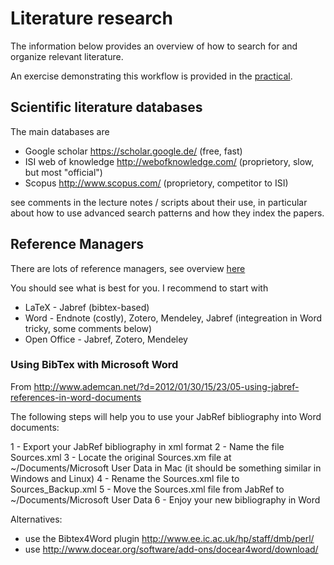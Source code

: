 

# Literature research

The information below provides an overview of how to search for and organize relevant literature.

An exercise demonstrating this workflow is provided in the [practical](https://github.com/florianhartig/ResearchSkills/blob/master/Labs/LiteratureResearch/Practical/Practical_LiteratureResearch.pdf).

## Scientific literature databases

The main databases are

* Google scholar https://scholar.google.de/ (free, fast)
* ISI web of knowledge http://webofknowledge.com/ (proprietory, slow, but most "official")
* Scopus http://www.scopus.com/ (proprietory, competitor to ISI)

see comments in the lecture notes / scripts about their use, in particular about how to use advanced search patterns and how they index the papers.

## Reference Managers

There are lots of reference managers, see overview [here](https://en.wikipedia.org/wiki/Comparison_of_reference_management_software) 

You should see what is best for you. I recommend to start with 

* LaTeX - Jabref (bibtex-based)
* Word - Endnote (costly), Zotero, Mendeley, Jabref (integreation in Word tricky, some comments below)
* Open Office - Jabref, Zotero, Mendeley


### Using BibTex with Microsoft Word

From http://www.ademcan.net/?d=2012/01/30/15/23/05-using-jabref-references-in-word-documents

The following steps will help you to use your JabRef bibliography into Word documents:

1 - Export your JabRef bibliography in xml format
2 - Name the file Sources.xml
3 - Locate the original Sources.xm file at ~/Documents/Microsoft User Data in Mac (it should be something similar in Windows and Linux)
4 - Rename the Sources.xml file to Sources_Backup.xml
5 - Move the Sources.xml file from JabRef to ~/Documents/Microsoft User Data
6 - Enjoy your new bibliography in Word

Alternatives: 

* use the Bibtex4Word plugin http://www.ee.ic.ac.uk/hp/staff/dmb/perl/
* use http://www.docear.org/software/add-ons/docear4word/download/
